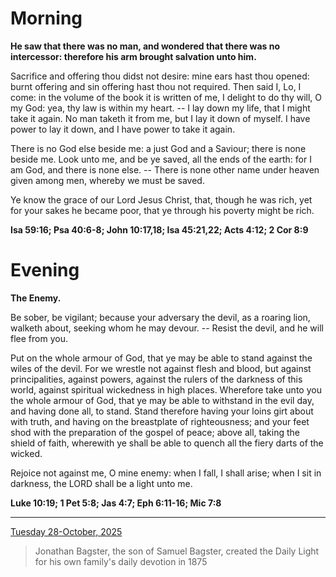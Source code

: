 # Morning

**He saw that there was no man, and wondered that there was no intercessor: therefore his arm brought salvation unto him.**
 
Sacrifice and offering thou didst not desire: mine ears hast thou opened: burnt offering and sin offering hast thou not required. Then said I, Lo, I come: in the volume of the book it is written of me, I delight to do thy will, O my God: yea, thy law is within my heart. -- I lay down my life, that I might take it again. No man taketh it from me, but I lay it down of myself. I have power to lay it down, and I have power to take it again.
 
There is no God else beside me: a just God and a Saviour; there is none beside me. Look unto me, and be ye saved, all the ends of the earth: for I am God, and there is none else. -- There is none other name under heaven given among men, whereby we must be saved.
 
Ye know the grace of our Lord Jesus Christ, that, though he was rich, yet for your sakes he became poor, that ye through his poverty might be rich.  

**Isa 59:16; Psa 40:6-8; John 10:17,18; Isa 45:21,22; Acts 4:12; 2 Cor 8:9**

# Evening

**The Enemy.**
 
Be sober, be vigilant; because your adversary the devil, as a roaring lion, walketh about, seeking whom he may devour. -- Resist the devil, and he will flee from you.
 
Put on the whole armour of God, that ye may be able to stand against the wiles of the devil. For we wrestle not against flesh and blood, but against principalities, against powers, against the rulers of the darkness of this world, against spiritual wickedness in high places. Wherefore take unto you the whole armour of God, that ye may be able to withstand in the evil day, and having done all, to stand. Stand therefore having your loins girt about with truth, and having on the breastplate of righteousness; and your feet shod with the preparation of the gospel of peace; above all, taking the shield of faith, wherewith ye shall be able to quench all the fiery darts of the wicked.
 
Rejoice not against me, O mine enemy: when I fall, I shall arise; when I sit in darkness, the LORD shall be a light unto me.  

**Luke 10:19; 1 Pet 5:8; Jas 4:7; Eph 6:11-16; Mic 7:8**

---

[Tuesday 28-October, 2025](https://t.me/s/daily_light)

> Jonathan Bagster, the son of Samuel Bagster, created the Daily Light for his own family's daily devotion in 1875

